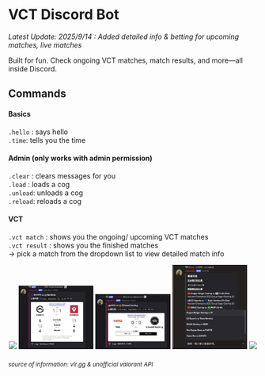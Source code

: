 # VCT Discord Bot

_Latest Update: 2025/9/14 : Added detailed info & betting for upcoming matches, live matches_    

Built for fun. Check ongoing VCT matches, match results, and more—all inside Discord.  

## Commands
#### Basics  
`.hello` : says hello  
`.time`:  tells you the time  

#### Admin (only works with admin permission)  
`.clear` : clears messages for you  
`.load` : loads a cog  
`.unload`: unloads a cog  
`.reload`: reloads a cog  

#### VCT  
`.vct match` : shows you the ongoing/ upcoming VCT matches  
`.vct result` :  shows you the finished matches  
-> pick a match from the dropdown list to view detailed match info

<p align="center">
  <img src="https://github.com/user-attachments/assets/a1d1c040-e2d3-4982-b8bc-239545489cf5" width="30%" />
  <img src="https://github.com/seanwuzzz/discordbot/blob/main/demo_pics/on_going%20match.webp" width="30%" />
  <img src="https://github.com/seanwuzzz/discordbot/blob/main/demo_pics/upcoming%20match.png" width="30%" />
  <img src= "https://github.com/seanwuzzz/discordbot/blob/main/demo_pics/match_list.png", width= 30% />
  <img src="https://github.com/user-attachments/assets/17084d8c-601b-44b4-9bd4-275e0a4c10c6" width= 30%" />
</p>

<sub><i>*source of information: vlr.gg & unofficial valorant API*</i></sub>
